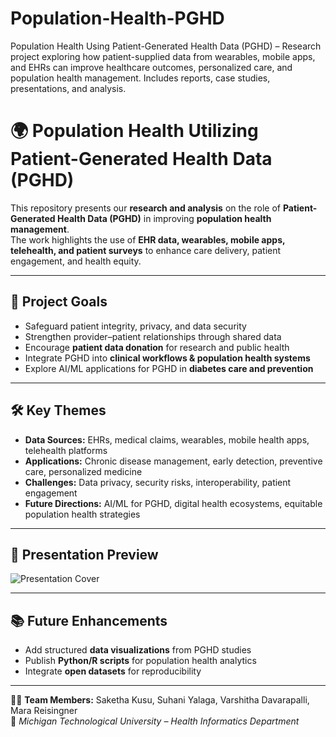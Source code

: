 # Population-Health-PGHD
Population Health Using Patient-Generated Health Data (PGHD) – Research project exploring how patient-supplied data from wearables, mobile apps, and EHRs can improve healthcare outcomes, personalized care, and population health management. Includes reports, case studies, presentations, and analysis.
# 🌍 Population Health Utilizing Patient-Generated Health Data (PGHD)

This repository presents our **research and analysis** on the role of 
**Patient-Generated Health Data (PGHD)** in improving **population health management**.  
The work highlights the use of **EHR data, wearables, mobile apps, telehealth, and patient surveys** 
to enhance care delivery, patient engagement, and health equity.

---

## 🚀 Project Goals
- Safeguard patient integrity, privacy, and data security  
- Strengthen provider–patient relationships through shared data  
- Encourage **patient data donation** for research and public health  
- Integrate PGHD into **clinical workflows & population health systems**  
- Explore AI/ML applications for PGHD in **diabetes care and prevention**  
 
---

## 🛠️ Key Themes
- **Data Sources:** EHRs, medical claims, wearables, mobile health apps, telehealth platforms  
- **Applications:** Chronic disease management, early detection, preventive care, personalized medicine  
- **Challenges:** Data privacy, security risks, interoperability, patient engagement  
- **Future Directions:** AI/ML for PGHD, digital health ecosystems, equitable population health strategies  

---

## 📸 Presentation Preview
![Presentation Cover](docs/Screenshot_presentation.png)

---

## 📚 Future Enhancements
- Add structured **data visualizations** from PGHD studies  
- Publish **Python/R scripts** for population health analytics  
- Integrate **open datasets** for reproducibility  

---

👩‍⚕️ **Team Members:** Saketha Kusu, Suhani Yalaga, Varshitha Davarapalli, Mara Reisingner  
📍 *Michigan Technological University – Health Informatics Department*  
